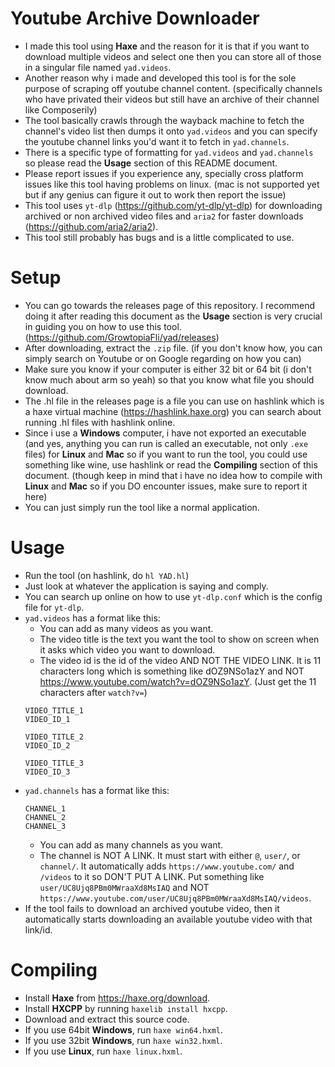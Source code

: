 # Youtube Archive Downloader
* I made this tool using **Haxe** and the reason for it is that if you want to download multiple videos and select one then you can store all of those in a singular file named `yad.videos`.
* Another reason why i made and developed this tool is for the sole purpose of scraping off youtube channel content. (specifically channels who have privated their videos but still have an archive of their channel like Composerily)
* The tool basically crawls through the wayback machine to fetch the channel's video list then dumps it onto `yad.videos` and you can specify the youtube channel links you'd want it to fetch in `yad.channels`.
* There is a specific type of formatting for `yad.videos` and `yad.channels` so please read the **Usage** section of this README document.
* Please report issues if you experience any, specially cross platform issues like this tool having problems on linux. (mac is not supported yet but if any genius can figure it out to work then report the issue)
* This tool uses `yt-dlp` (https://github.com/yt-dlp/yt-dlp) for downloading archived or non archived video files and `aria2` for faster downloads (https://github.com/aria2/aria2).
* This tool still probably has bugs and is a little complicated to use.

# Setup
* You can go towards the releases page of this repository. I recommend doing it after reading this document as the **Usage** section is very crucial in guiding you on how to use this tool. (https://github.com/GrowtopiaFli/yad/releases)
* After downloading, extract the `.zip` file. (if you don't know how, you can simply search on Youtube or on Google regarding on how you can)
* Make sure you know if your computer is either 32 bit or 64 bit (i don't know much about arm so yeah) so that you know what file you should download.
* The .hl file in the releases page is a file you can use on hashlink which is a haxe virtual machine (https://hashlink.haxe.org) you can search about running .hl files with hashlink online.
* Since i use a **Windows** computer, i have not exported an executable (and yes, anything you can run is called an executable, not only `.exe` files) for **Linux** and **Mac** so if you want to run the tool, you could use something like wine, use hashlink or read the **Compiling** section of this document. (though keep in mind that i have no idea how to compile with **Linux** and **Mac** so if you DO encounter issues, make sure to report it here)
* You can just simply run the tool like a normal application.

# Usage
* Run the tool (on hashlink, do `hl YAD.hl`)
* Just look at whatever the application is saying and comply.
* You can search up online on how to use `yt-dlp.conf` which is the config file for `yt-dlp`.
* `yad.videos` has a format like this:
  * You can add as many videos as you want.
  * The video title is the text you want the tool to show on screen when it asks which video you want to download.
  * The video id is the id of the video AND NOT THE VIDEO LINK. It is 11 characters long which is something like dOZ9NSo1azY and NOT https://www.youtube.com/watch?v=dOZ9NSo1azY. (Just get the 11 characters after `watch?v=`)
  ```
  VIDEO_TITLE_1
  VIDEO_ID_1

  VIDEO_TITLE_2
  VIDEO_ID_2

  VIDEO_TITLE_3
  VIDEO_ID_3
  ```
* `yad.channels` has a format like this:
  ```
  CHANNEL_1
  CHANNEL_2
  CHANNEL_3
  ```
  * You can add as many channels as you want.
  * The channel is NOT A LINK. It must start with either `@`, `user/`, or `channel/`. It automatically adds `https://www.youtube.com/` and `/videos` to it so DON'T PUT A LINK. Put something like `user/UC8Ujq8PBm0MWraaXd8MsIAQ` and NOT `https://www.youtube.com/user/UC8Ujq8PBm0MWraaXd8MsIAQ/videos`.
* If the tool fails to download an archived youtube video, then it automatically starts downloading an available youtube video with that link/id.

# Compiling
* Install **Haxe** from https://haxe.org/download.
* Install **HXCPP** by running `haxelib install hxcpp`.
* Download and extract this source code.
* If you use 64bit **Windows**, run `haxe win64.hxml`.
* If you use 32bit **Windows**, run `haxe win32.hxml`.
* If you use **Linux**, run `haxe linux.hxml`.
